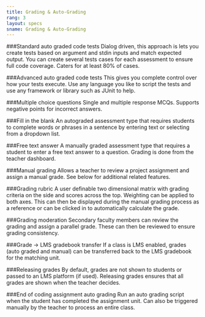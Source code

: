 ```yaml
---
title: Grading & Auto-Grading
rang: 3
layout: specs
sname: Grading & Auto-Grading
---
```

###Standard auto graded code tests
Dialog driven, this approach is lets you create tests based on argument and stdin inputs and match expected output. You can create several tests cases for each assessment to ensure full code coverage. Caters for at least 80% of cases.

###Advanced auto graded code tests
This gives you complete control over how your tests execute. Use any language you like to script the tests and use any framework or library such as JUnit to help.

###Multiple choice questions
Single and multiple response MCQs. Supports negative points for incorrect answers.

###Fill in the blank
An autograded assessment type that requires students to complete words or phrases in a sentence by entering text or selecting from a dropdown list.

###Free text answer
A manually graded assessment type that requires a student to enter a free text answer to a question. Grading is done from the teacher dashboard.

###Manual grading
Allows a teacher to review a project assignment and assign a manual grade. See below for additional related features.

###Grading rubric
A user definable two dimensional matrix with grading criteria on the side and scores across the top. Weighting can be applied to both axes. This can then be displayed during the manual grading process as a reference or can be clicked in to automatically calculate the grade.

###Grading moderation
Secondary faculty members can review the grading and assign a parallel grade. These can then be reviewed to ensure grading consistency.

###Grade -> LMS gradebook transfer
If a class is LMS enabled, grades (auto graded and manual) can be transferred back to the LMS gradebook for the matching unit.

###Releasing grades
By default, grades are not shown to students or passed to an LMS platform (if used). Releasing grades ensures that all grades are shown when the teacher decides.

###End of coding assignment auto grading
Run an auto grading script when the student has completed the assignment unit. Can also be triggered manually by the teacher to process an entire class.
